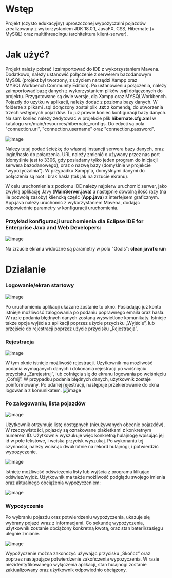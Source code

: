 # Wstęp
Projekt (czysto edukacyjny) uproszczonej wypożyczalni pojazdów zrealizowany z wykorzystaniem JDK 18.0.1, JavaFX, CSS, Hibernate (+ MySQL) oraz multithreadingu (architektura klient-serwer).
# Jak użyć?
Projekt należy pobrać i zaimportować do IDE z wykorzystaniem Mavena. Dodatkowo, należy ustanowić połączenie z serwerem bazodanowym MySQL (projekt był tworzony, z użyciem narzędzi Xampp oraz MYSQLWorkbench Community Edition). Po ustanowieniu połączenia, należy zaimportować bazę danych z wykorzystaniem plików **.sql** dołączonych do projektu. Przygotowane są dwie wersje, dla Xampp oraz MYSQLWorkbench. Pojazdy do użytku w aplikacji, należy dodać z poziomu bazy danych. W folderze z plikami .sql dołączony został plik **.txt** z komendą, do utworzenia trzech wstępnych pojazdów.
To już prawie koniec konfiguracji bazy danych. Na sam koniec należy zedytować w projekcie plik **hibernate.cfg.xml** w katalogu src/main/resources/hibernate_configs. Do edycji są pola "connection.url", "connection.username" oraz "connection.password".

![image](https://user-images.githubusercontent.com/106389146/209480738-342b1901-151c-4c42-ac2d-813ca748601b.png)

Należy tutaj podać ścieżkę do własnej instancji serwera bazy danych, oraz login/hasło do połączenia. URL należy zmienić o używany przez nas port (domyślnie jest to 3306, gdy posiadamy tylko jeden program do inicjacji serwera bazodanowego), oraz o nazwę bazy (domyślnie w projekcie "wypozyczalnia").
W przypadku Xampp'a, domyślnymi danymi do połączenia są root i brak hasła (tak jak na zrzucie ekranu).

W celu uruchomienia z poziomu IDE należy najpierw uruchomić serwer, jako zwykłą aplikację Javy (**MainServer.java**) a następnie dowolną ilość razy (na ile pozwolą zasoby) kliencką część (**App.java**) z interfejsem graficznym. App.java należy uruchomić z wykorzystaniem Mavena, dodając odpowiednie parametry w konfiguracji uruchomienia.

### Przykład konfiguracji uruchomienia dla Eclipse IDE for Enterprise Java and Web Developers:
![image](https://user-images.githubusercontent.com/106389146/209480588-8b104d1a-99a2-42d8-83c8-e321c2ba2f68.png)

Na zrzucie ekranu widoczne są parametry w polu "Goals": **clean javafx:run**

# Działanie
### Logowanie/ekran startowy
![image](https://user-images.githubusercontent.com/106389146/209480920-a8ccc4e4-5383-4261-b014-77c3589f7f80.png)

Po uruchomieniu aplikacji ukazane zostanie to okno. Posiadając już konto istnieje możliwość zalogowania po podaniu poprawnego emaila oraz hasła. W razie podania błędnych danych zostaną wyświetlone komunikaty. Istnieje także opcja wyjścia z aplikacji poprzez użycie przycisku „Wyjście”, lub przejście do rejestracji poprzez użycie przycisku „Rejestracja”.
### Rejestracja
![image](https://user-images.githubusercontent.com/106389146/209480952-be14ad9c-aefb-45b6-b730-c76c5077d69b.png)

W tym oknie istnieje możliwość rejestracji. Użytkownik ma możliwość podania wymaganych danych i dokonania rejestracji po wciśnięciu przycisku „Zarejestruj”, lub cofnięcia się do ekranu logowania po wciśnięciu „Cofnij”. W przypadku podania błędnych danych, użytkownik zostaje poinformowany. Po udanej rejestracji, następuje przekierowanie do okna logowania z komunikatem.
![image](https://user-images.githubusercontent.com/106389146/209480956-54be3b38-5642-4c30-8067-6106f825c7b5.png)

### Po zalogowaniu, lista pojazdów
![image](https://user-images.githubusercontent.com/106389146/209480971-f3322e2b-2c62-486f-8905-aefb85406ec3.png)

Użytkownik otrzymuje listę dostępnych (nieużywanych obecnie pojazdów). W rzeczywistości, pojazdy są oznakowane plakietkami z konkretnym numerem ID. Użytkownik wyszukuje więc konkretną hulajnogę wpisując jej id w pole tekstowe, i wciska przycisk wyszukaj.
Po wykonaniu tej czynności, należy wcisnąć dwukrotnie na rekord hulajnogi, i potwierdzić wypożyczenie.

![image](https://user-images.githubusercontent.com/106389146/209480974-4530d2e8-9067-48c9-923c-96159a137984.png)

Istnieje możliwość odświeżenia listy lub wyjścia z programu klikając odśwież/wyjdź.
Użytkownik ma także możliwość podglądu swojego imienia oraz aktualnego obciążenia wypożyczeniem:

![image](https://user-images.githubusercontent.com/106389146/209480981-32db5064-ca7c-4e2f-a4c4-cb3639809f4f.png)

### Wypożyczenie
Po wybraniu pojazdu oraz potwierdzeniu wypożyczenia, ukazuje się wybrany pojazd wraz z informacjami. Co sekundę wypożyczenia, użytkownik zostanie obciążony konkretną kwotą, oraz stan baterii/zasięgu ulegnie zmianie.

![image](https://user-images.githubusercontent.com/106389146/209480990-b05fed3a-8c95-449e-a0c3-e1a3c44536c5.png)

Wypożyczenie można zakończyć używając przycisku „Skończ” oraz poprzez następujące potwierdzenie zakończenia wypożyczenia. W razie niezidentyfikowanego wyłączenia aplikacji, stan hulajnogi zostanie zaktualizowany oraz użytkownik odpowiednio obciążony.






